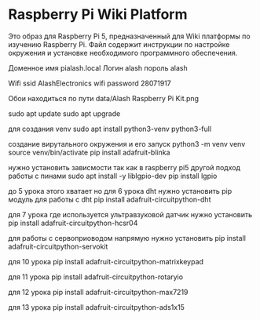 # Raspberry Pi Wiki Platform

Это образ для Raspberry Pi 5, предназначенный для Wiki платформы по изучению Raspberry Pi. Файл содержит инструкции по настройке окружения и установке необходимого программного обеспечения.

Доменное имя pialash.local
Логин alash
пороль alash

Wifi ssid AlashElectronics
wifi password 28071917

Обои находиться по пути
data/Alash Raspberry Pi Kit.png

sudo apt update
sudo apt upgrade

для создания venv
sudo apt install python3-venv python3-full

создание вирутального окружения и его запуск
python3 -m venv venv
source venv/bin/activate
pip install adafruit-blinka

нужно установить зависмости так как в raspberry pi5  другой подход работы с пинами
sudo apt install -y liblgpio-dev
pip install lgpio

до 5 урока этого хватает но для 6 урока dht нужно установить pip модуль для работы с dht
pip install adafruit-circuitpython-dht

для 7 урока где используется ультравзуковой датчик нужно установить
pip install adafruit-circuitpython-hcsr04

для работы с сервоприоводом напрямую нужно установить
pip install adafruit-circuitpython-servokit

для 10 урока 
pip install adafruit-circuitpython-matrixkeypad

для 11 урока 
pip install adafruit-circuitpython-rotaryio

для 12 урока
pip install adafruit-circuitpython-max7219

для 13 урока
pip install adafruit-circuitpython-ads1x15




